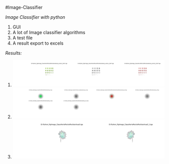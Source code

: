 #Image-Classifier

 *Image Classifier with python*

1. GUI 
2. A lot of Image classifier algorithms
3. A test file
4. A result export to excels 

*Results:*

1. ![image](https://github.com/LongJDoing/Python/blob/master/Image%20Classifier/Version_1.1/src/result/re/1/sequence_texture/similar_shape/077_0.png)
2. ![image](https://github.com/LongJDoing/Python/blob/master/Image%20Classifier/Version_1.1/src/result/re/1/trainer_cluster/%E5%9B%BE%E8%85%BE/0_0.png)
3. ![image](https://github.com/LongJDoing/Python/blob/master/Image%20Classifier/Version_1.1/src/result/re/1/single_texture/mirror/021_0.png)
